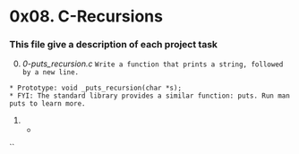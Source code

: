 # **0x08. C-Recursions**

### **This file give a description of each project task**

0. *0-puts_recursion.c*
`Write a function that prints a string, followed by a new line.`
~~~~
* Prototype: void _puts_recursion(char *s);
* FYI: The standard library provides a similar function: puts. Run man puts to learn more.
~~~~

1. *
``
